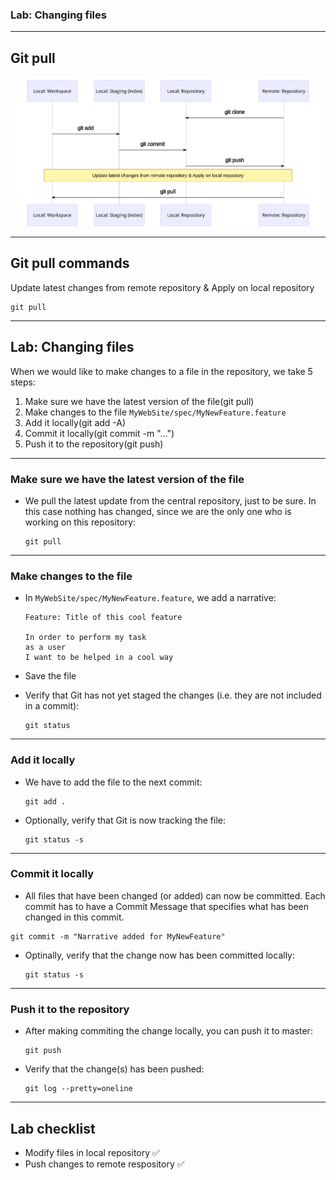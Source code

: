 ### Lab: Changing files

<!-- .slide: class="is-lab" -->

---

## Git pull

![Git pull](../../img/git-commands/pull.svg)

<!-- ``` mermaid
sequenceDiagram
    participant lw as Local: Workspace
    participant ls  as Local: Staging (index)
    participant lr as Local: Repository
    participant rr as Remote: Repository
    #Note over rr,lr: Create a copy of an remote repository
    rr->>lr: git clone
    #Note over lw,lr: Switch to another branch on local workspace
    #lr->>lw: git checkout
    #Note over lw,ls: A new files
    lw->>ls: git add
    #Note over ls,lr: Persist changes in local repository
    ls->>lr: git commit
    #Note over lr,rr: Persist changes in remote repository
    lr->>rr: git push
    #Note over lr,rr: Update latest changes from remote repository
    #rr->>lr: git fetch
    Note over lw,rr: Update latest changes from remote repository & Apply on local repository
    rr->>lw: git pull
``` -->

---

## Git pull commands

Update latest changes from remote repository & Apply on local repository
```
git pull
```

---

## Lab: Changing files

When we would like to make changes to a file in the repository, we take 5 steps: 

1. Make sure we have the latest version of the file(git pull) 
2. Make changes to the file `MyWebSite/spec/MyNewFeature.feature`
3. Add it locally(git add -A) 
4. Commit it locally(git commit -m "...") 
5. Push it to the repository(git push)

---

### Make sure we have the latest version of the file

- We pull the latest update from the central repository, just to be sure. In this case nothing has changed, since we are the only one who is working on this repository: 

    ```
    git pull 
    ```

---
 
### Make changes to the file 

- In `MyWebSite/spec/MyNewFeature.feature`, we add a narrative: 

    ```
    Feature: Title of this cool feature 

    In order to perform my task 
    as a user 
    I want to be helped in a cool way 
    ```
 
- Save the file

- Verify that Git has not yet staged the changes (i.e. they are not included in a commit): 

    ```
    git status
    ```
 
---

### Add it locally 

- We have to add the file to the next commit: 

    ```
    git add .
    ```

- Optionally, verify that Git is now tracking the file: 

    ```
    git status -s
    ```
 
---

### Commit it locally 

- All files that have been changed (or added) can now be committed. Each commit has to have a Commit Message that specifies what has been changed in this commit. 

```
git commit -m "Narrative added for MyNewFeature" 
```

- Optinally, verify that the change now has been committed locally: 

    ```
    git status -s
    ```

---

### Push it to the repository 

- After making commiting the change locally, you can push it to master: 

    ```
    git push 
    ```
 
- Verify that the change(s) has been pushed: 

    ```
    git log --pretty=oneline
    ```

---

## Lab checklist

- Modify files in local repository ✅
- Push changes to remote respository ✅